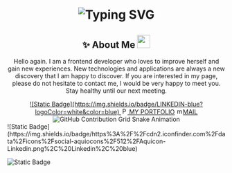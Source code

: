 <!--![Your SVG Image](dynamic_header.svg)-->

<div align="center">
    <h1>
        <img src="https://readme-typing-svg.herokuapp.com?font=Jetbrains+mono&size=40&duration=3000&color=4FC7C7&center=true&vCenter=true&width=435&lines=Hi+my+friend👋🏻;I'm+Sularada;This+is+my+Github;" alt="Typing SVG"/>
    </h1>
</div>
<h2 align="center">✨ About Me <img height="30" src="https://raw.githubusercontent.com/innng/innng/master/assets/kyubey.gif"> </h2>

<p align="center">
    Hello again. I am a frontend developer who loves to improve herself and gain new experiences. New technologies and applications are always a new discovery that I am happy to         
    discover. If you are interested in my page, please do not hesitate to contact me, I would be very happy to meet you. Stay healthy until our next meeting.
</p>
<div align="center">
    <a href="https://www.linkedin.com/in/kadriye-demirci-3676b8203/">
        ![Static Badge](https://img.shields.io/badge/LINKEDIN-blue?logoColor=white&color=blue)
    </a>
    <a href="https://www.linkedin.com/in/kadriye-demirci-3676b8203/"><img height="15" src="https://cdn2.iconfinder.com/data/icons/social-media-iconez/64/Dribbble-512.png" alt="Portfolio">
        MY PORTFOLIO</a>
     <a href="https://www.linkedin.com/in/kadriye-demirci-3676b8203/"><img height="15"  src="https://cdn2.iconfinder.com/data/icons/custom-ios-14-1/60/Gmail-512.png" alt="mail">MAIL</a>
</div>
<div align="center">
    <img src="https://raw.githubusercontent.com/Sularada/Sularada/output/github-contribution-grid-snake.svg" alt="GitHub Contribution Grid Snake Animation"/>
</div>
![Static Badge](https://img.shields.io/badge/https%3A%2F%2Fcdn2.iconfinder.com%2Fdata%2Ficons%2Fsocial-aquiocons%2F512%2FAquicon-Linkedin.png%2C%20Linkedin%2C%20blue)

![Static Badge](https://img.shields.io/badge/LINKEDIN-blue?logoColor=white&color=blue&link=www.linkedin.com%2Fin%2Fkadriye-demirci-3676b8203%2F)




<!--
**Sularada/Sularada** is a ✨ _special_ ✨ repository because its `README.md` (this file) appears on your GitHub profile.

Here are some ideas to get you started:

- 🔭 I’m currently working on ...
- 🌱 I’m currently learning ...
- 👯 I’m looking to collaborate on ...
- 🤔 I’m looking for help with ...
- 💬 Ask me about ...
- 📫 How to reach me: ...
- 😄 Pronouns: ...
- ⚡ Fun fact: ...
-->
